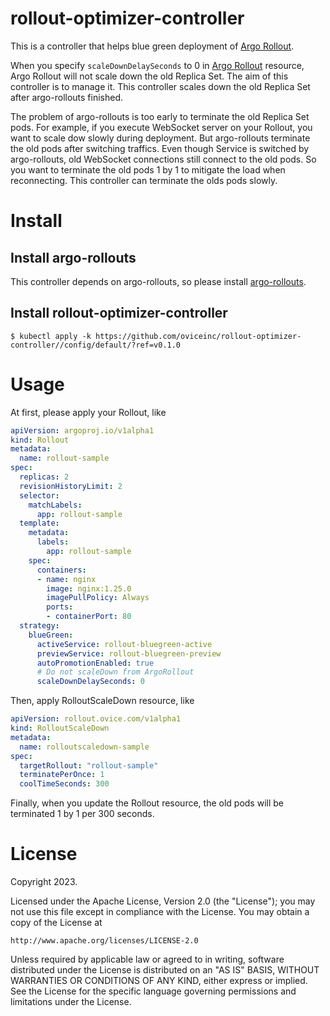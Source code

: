 # rollout-optimizer-controller
This is a controller that helps blue green deployment of [Argo Rollout](https://argoproj.github.io/argo-rollouts/features/bluegreen/).


When you specify `scaleDownDelaySeconds` to 0 in [Argo Rollout](https://argoproj.github.io/argo-rollouts/features/bluegreen/#scaledowndelayseconds) resource, Argo Rollout will not scale down the old Replica Set. The aim of this controller is to manage it. This controller scales down the old Replica Set after argo-rollouts finished.


The problem of argo-rollouts is too early to terminate the old Replica Set pods. For example, if you execute WebSocket server on your Rollout, you want to scale dow slowly during deployment. But argo-rollouts terminate the old pods after switching traffics. Even though Service is switched by argo-rollouts, old WebSocket connections still connect to the old pods. So you want to terminate the old pods 1 by 1 to mitigate the load when reconnecting. This controller can terminate the olds pods slowly.


# Install
## Install argo-rollouts
This controller depends on argo-rollouts, so please install [argo-rollouts](https://github.com/argoproj/argo-rollouts).

## Install rollout-optimizer-controller
```
$ kubectl apply -k https://github.com/oviceinc/rollout-optimizer-controller//config/default/?ref=v0.1.0
```

# Usage
At first, please apply your Rollout, like

```yaml
apiVersion: argoproj.io/v1alpha1
kind: Rollout
metadata:
  name: rollout-sample
spec:
  replicas: 2
  revisionHistoryLimit: 2
  selector:
    matchLabels:
      app: rollout-sample
  template:
    metadata:
      labels:
        app: rollout-sample
    spec:
      containers:
      - name: nginx
        image: nginx:1.25.0
        imagePullPolicy: Always
        ports:
        - containerPort: 80
  strategy:
    blueGreen:
      activeService: rollout-bluegreen-active
      previewService: rollout-bluegreen-preview
      autoPromotionEnabled: true
      # Do not scaleDown from ArgoRollout
      scaleDownDelaySeconds: 0

```

Then, apply RolloutScaleDown resource, like

```yaml
apiVersion: rollout.ovice.com/v1alpha1
kind: RolloutScaleDown
metadata:
  name: rolloutscaledown-sample
spec:
  targetRollout: "rollout-sample"
  terminatePerOnce: 1
  coolTimeSeconds: 300
```

Finally, when you update the Rollout resource, the old pods will be terminated 1 by 1 per 300 seconds.

# License

Copyright 2023.

Licensed under the Apache License, Version 2.0 (the "License");
you may not use this file except in compliance with the License.
You may obtain a copy of the License at

    http://www.apache.org/licenses/LICENSE-2.0

Unless required by applicable law or agreed to in writing, software
distributed under the License is distributed on an "AS IS" BASIS,
WITHOUT WARRANTIES OR CONDITIONS OF ANY KIND, either express or implied.
See the License for the specific language governing permissions and
limitations under the License.

